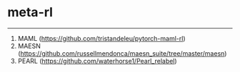 # meta-rl
---
1. MAML (https://github.com/tristandeleu/pytorch-maml-rl)
2. MAESN (https://github.com/russellmendonca/maesn_suite/tree/master/maesn)
3. PEARL (https://github.com/waterhorse1/Pearl_relabel)
